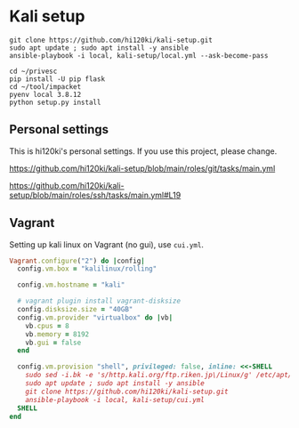 # Kali setup

```
git clone https://github.com/hi120ki/kali-setup.git
sudo apt update ; sudo apt install -y ansible
ansible-playbook -i local, kali-setup/local.yml --ask-become-pass
```

```
cd ~/privesc
pip install -U pip flask
cd ~/tool/impacket
pyenv local 3.8.12
python setup.py install
```

## Personal settings

This is hi120ki's personal settings. If you use this project, please change.

<https://github.com/hi120ki/kali-setup/blob/main/roles/git/tasks/main.yml>

<https://github.com/hi120ki/kali-setup/blob/main/roles/ssh/tasks/main.yml#L19>

## Vagrant

Setting up kali linux on Vagrant (no gui), use `cui.yml`.

```ruby
Vagrant.configure("2") do |config|
  config.vm.box = "kalilinux/rolling"

  config.vm.hostname = "kali"

  # vagrant plugin install vagrant-disksize
  config.disksize.size = "40GB"
  config.vm.provider "virtualbox" do |vb|
    vb.cpus = 8
    vb.memory = 8192
    vb.gui = false
  end

  config.vm.provision "shell", privileged: false, inline: <<-SHELL
    sudo sed -i.bk -e 's/http.kali.org/ftp.riken.jp\/Linux/g' /etc/apt/sources.list
    sudo apt update ; sudo apt install -y ansible
    git clone https://github.com/hi120ki/kali-setup.git
    ansible-playbook -i local, kali-setup/cui.yml
  SHELL
end
```
